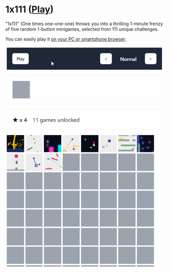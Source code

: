 # 1x111 ([Play](https://abagames.github.io/1x111/build/index.html))

"1x111" (One times one-one-one) throws you into a thrilling 1-minute frenzy of five random 1-button minigames, selected from 111 unique challenges.

You can easily play it [on your PC or smartphone browser](https://abagames.github.io/1x111/build/index.html).

![screenshot](./docs/1x111.gif)
